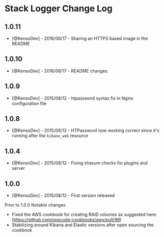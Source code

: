# Stack Logger Change Log

## 1.0.11

* [@KensoDev] - 2016/06/17 - Sharing an HTTPS based image in the README

## 1.0.10

* [@KensoDev] - 2016/06/17 - README changes

## 1.0.9

* [@KensoDev] - 2015/08/12 - htpassword syntax fix in Nginx configuration file

## 1.0.8

* [@KensoDev] - 2015/08/12 - HTPassword now working correct since it's running
  after the `kibana_web` resource

## 1.0.4

* [@KensoDev] - 2015/08/12 - Fixing shasum checks for plugins and server

## 1.0.0

* [@KensoDev] - 2015/08/12 - First version released

Prior to 1.0.0 Notable changes

* Fixed the AWS cookbook for creating RAID volumes as suggested here: [https://github.com/opscode-cookbooks/aws/pull/99)
* Stabilizing around Kibana and Elastic versions after open sourcing the
  cookbook
